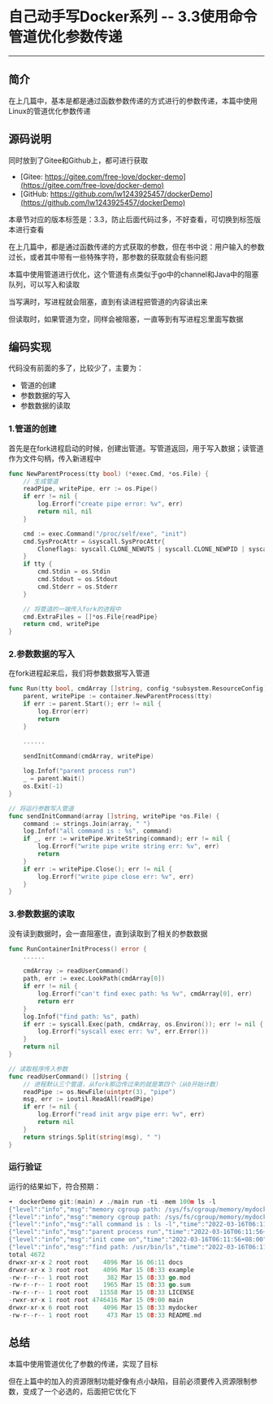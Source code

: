 # 自己动手写Docker系列 -- 3.3使用命令管道优化参数传递
***

## 简介
在上几篇中，基本是都是通过函数参数传递的方式进行的参数传递，本篇中使用Linux的管道优化参数传递

## 源码说明
同时放到了Gitee和Github上，都可进行获取

- [Gitee: https://gitee.com/free-love/docker-demo](https://gitee.com/free-love/docker-demo)
- [GitHub: https://github.com/lw1243925457/dockerDemo](https://github.com/lw1243925457/dockerDemo)

本章节对应的版本标签是：3.3，防止后面代码过多，不好查看，可切换到标签版本进行查看

在上几篇中，都是通过函数传递的方式获取的参数，但在书中说：用户输入的参数过长，或者其中带有一些特殊字符，那参数的获取就会有些问题

本篇中使用管道进行优化，这个管道有点类似于go中的channel和Java中的阻塞队列，可以写入和读取

当写满时，写进程就会阻塞，直到有读进程把管道的内容读出来

但读取时，如果管道为空，同样会被阻塞，一直等到有写进程忘里面写数据

## 编码实现
代码没有前面的多了，比较少了，主要为：

- 管道的创建
- 参数数据的写入
- 参数数据的读取

### 1.管道的创建
首先是在fork进程启动的时候，创建出管道。写管道返回，用于写入数据；读管道作为文件句柄，传入新进程中

```go
func NewParentProcess(tty bool) (*exec.Cmd, *os.File) {
	// 生成管道
    readPipe, writePipe, err := os.Pipe()
    if err != nil {
        log.Errorf("create pipe error: %v", err)
        return nil, nil
    }

    cmd := exec.Command("/proc/self/exe", "init")
    cmd.SysProcAttr = &syscall.SysProcAttr{
        Cloneflags: syscall.CLONE_NEWUTS | syscall.CLONE_NEWPID | syscall.CLONE_NEWNS | syscall.CLONE_NEWNET | syscall.CLONE_NEWIPC,
    }
    if tty {
        cmd.Stdin = os.Stdin
        cmd.Stdout = os.Stdout
        cmd.Stderr = os.Stderr
    }

    // 将管道的一端传入fork的进程中
    cmd.ExtraFiles = []*os.File{readPipe}
    return cmd, writePipe
}
```

### 2.参数数据的写入
在fork进程起来后，我们将参数数据写入管道

```go
func Run(tty bool, cmdArray []string, config *subsystem.ResourceConfig) {
	parent, writePipe := container.NewParentProcess(tty)
	if err := parent.Start(); err != nil {
		log.Error(err)
		return
	}

	......
	
	sendInitCommand(cmdArray, writePipe)

	log.Infof("parent process run")
	_ = parent.Wait()
	os.Exit(-1)
}

// 将运行参数写入管道
func sendInitCommand(array []string, writePipe *os.File) {
	command := strings.Join(array, " ")
	log.Infof("all command is : %s", command)
	if _, err := writePipe.WriteString(command); err != nil {
		log.Errorf("write pipe write string err: %v", err)
		return
	}
	if err := writePipe.Close(); err != nil {
		log.Errorf("write pipe close err: %v", err)
	}
}
```

### 3.参数数据的读取
没有读到数据时，会一直阻塞住，直到读取到了相关的参数数据

```go
func RunContainerInitProcess() error {
	......

	cmdArray := readUserCommand()
	path, err := exec.LookPath(cmdArray[0])
	if err != nil {
		log.Errorf("can't find exec path: %s %v", cmdArray[0], err)
		return err
	}
	log.Infof("find path: %s", path)
	if err := syscall.Exec(path, cmdArray, os.Environ()); err != nil {
		log.Errorf("syscall exec err: %v", err.Error())
	}
	return nil
}

// 读取程序传入参数
func readUserCommand() []string {
	// 进程默认三个管道，从fork那边传过来的就是第四个（从0开始计数）
	readPipe := os.NewFile(uintptr(3), "pipe")
	msg, err := ioutil.ReadAll(readPipe)
	if err != nil {
		log.Errorf("read init argv pipe err: %v", err)
		return nil
	}
	return strings.Split(string(msg), " ")
}
```

### 运行验证
运行的结果如下，符合预期：

```go
➜  dockerDemo git:(main) ✗ ./main run -ti -mem 100m ls -l
{"level":"info","msg":"memory cgroup path: /sys/fs/cgroup/memory/mydocker-cgroup","time":"2022-03-16T06:11:56+08:00"}
{"level":"info","msg":"memory cgroup path: /sys/fs/cgroup/memory/mydocker-cgroup","time":"2022-03-16T06:11:56+08:00"}
{"level":"info","msg":"all command is : ls -l","time":"2022-03-16T06:11:56+08:00"}
{"level":"info","msg":"parent process run","time":"2022-03-16T06:11:56+08:00"}
{"level":"info","msg":"init come on","time":"2022-03-16T06:11:56+08:00"}
{"level":"info","msg":"find path: /usr/bin/ls","time":"2022-03-16T06:11:56+08:00"}
total 4672
drwxr-xr-x 2 root root    4096 Mar 16 06:11 docs
drwxr-xr-x 3 root root    4096 Mar 15 08:33 example
-rw-r--r-- 1 root root     382 Mar 15 08:33 go.mod
-rw-r--r-- 1 root root    1965 Mar 15 08:33 go.sum
-rw-r--r-- 1 root root   11558 Mar 15 08:33 LICENSE
-rwxr-xr-x 1 root root 4746416 Mar 15 09:00 main
drwxr-xr-x 6 root root    4096 Mar 15 08:33 mydocker
-rw-r--r-- 1 root root     473 Mar 15 08:33 README.md
```

## 总结
本篇中使用管道优化了参数的传递，实现了目标

但在上篇中的加入的资源限制功能好像有点小缺陷，目前必须要传入资源限制参数，变成了一个必选的，后面把它优化下